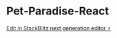 # Pet-Paradise-React

[Edit in StackBlitz next generation editor ⚡️](https://stackblitz.com/~/github.com/Ishaan-Rai09/Pet-Paradise-React)